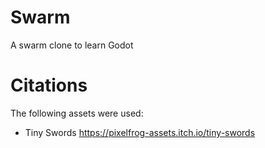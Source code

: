 # Swarm
 A swarm clone to learn Godot


# Citations
The following assets were used:
- Tiny Swords https://pixelfrog-assets.itch.io/tiny-swords

